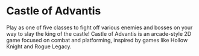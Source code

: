 # Castle of Advantis
Play as one of five classes to fight off various enemies and bosses on your way to slay the king of the castle! Castle of Advantis is an arcade-style 2D game focused on combat and platforming, inspired by games like Hollow Knight and Rogue Legacy.
